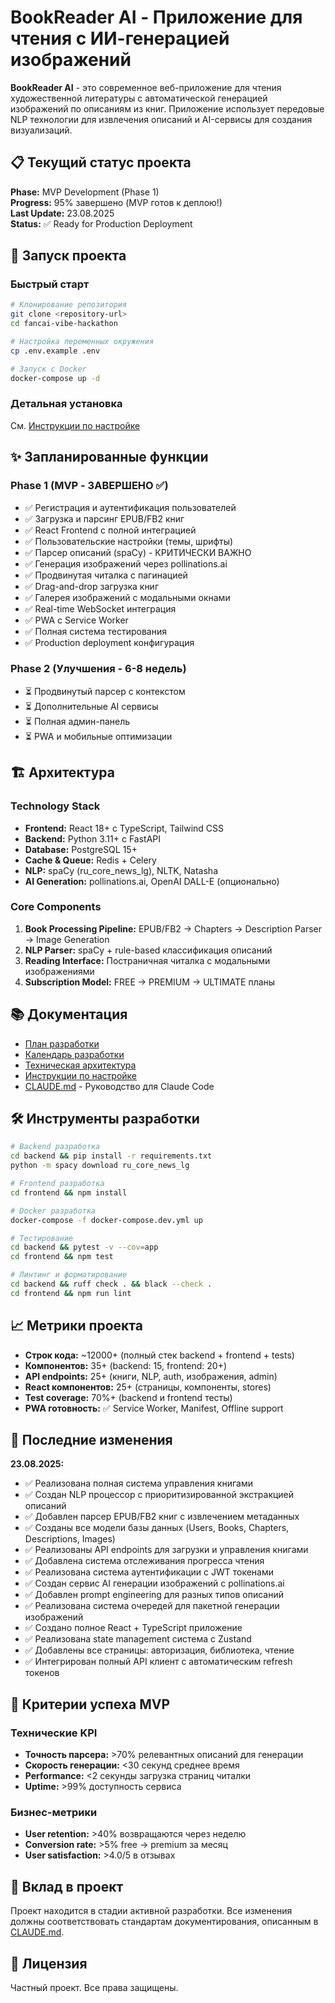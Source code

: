 # BookReader AI - Приложение для чтения с ИИ-генерацией изображений

**BookReader AI** - это современное веб-приложение для чтения художественной литературы с автоматической генерацией изображений по описаниям из книг. Приложение использует передовые NLP технологии для извлечения описаний и AI-сервисы для создания визуализаций.

## 📋 Текущий статус проекта

**Phase:** MVP Development (Phase 1)  
**Progress:** 95% завершено (MVP готов к деплою!)  
**Last Update:** 23.08.2025  
**Status:** ✅ Ready for Production Deployment

## 🚀 Запуск проекта

### Быстрый старт
```bash
# Клонирование репозитория
git clone <repository-url>
cd fancai-vibe-hackathon

# Настройка переменных окружения
cp .env.example .env

# Запуск с Docker
docker-compose up -d
```

### Детальная установка
См. [Инструкции по настройке](docs/technical/setup-instructions.md)

## ✨ Запланированные функции

### Phase 1 (MVP - ЗАВЕРШЕНО ✅)
- ✅ Регистрация и аутентификация пользователей
- ✅ Загрузка и парсинг EPUB/FB2 книг  
- ✅ React Frontend с полной интеграцией
- ✅ Пользовательские настройки (темы, шрифты)
- ✅ Парсер описаний (spaCy) - КРИТИЧЕСКИ ВАЖНО
- ✅ Генерация изображений через pollinations.ai
- ✅ Продвинутая читалка с пагинацией
- ✅ Drag-and-drop загрузка книг
- ✅ Галерея изображений с модальными окнами
- ✅ Real-time WebSocket интеграция
- ✅ PWA с Service Worker
- ✅ Полная система тестирования
- ✅ Production deployment конфигурация

### Phase 2 (Улучшения - 6-8 недель)
- ⏳ Продвинутый парсер с контекстом
- ⏳ Дополнительные AI сервисы
- ⏳ Полная админ-панель
- ⏳ PWA и мобильные оптимизации

## 🏗 Архитектура

### Technology Stack
- **Frontend:** React 18+ с TypeScript, Tailwind CSS
- **Backend:** Python 3.11+ с FastAPI  
- **Database:** PostgreSQL 15+
- **Cache & Queue:** Redis + Celery
- **NLP:** spaCy (ru_core_news_lg), NLTK, Natasha
- **AI Generation:** pollinations.ai, OpenAI DALL-E (опционально)

### Core Components
1. **Book Processing Pipeline:** EPUB/FB2 → Chapters → Description Parser → Image Generation
2. **NLP Parser:** spaCy + rule-based классификация описаний
3. **Reading Interface:** Постраничная читалка с модальными изображениями
4. **Subscription Model:** FREE → PREMIUM → ULTIMATE планы

## 📚 Документация

- [План разработки](docs/development/development-plan.md)
- [Календарь разработки](docs/development/development-calendar.md)
- [Техническая архитектура](docs/architecture/system-overview.md)
- [Инструкции по настройке](docs/technical/setup-instructions.md)
- [CLAUDE.md](CLAUDE.md) - Руководство для Claude Code

## 🛠 Инструменты разработки

```bash
# Backend разработка
cd backend && pip install -r requirements.txt
python -m spacy download ru_core_news_lg

# Frontend разработка  
cd frontend && npm install

# Docker разработка
docker-compose -f docker-compose.dev.yml up

# Тестирование
cd backend && pytest -v --cov=app
cd frontend && npm test

# Линтинг и форматирование
cd backend && ruff check . && black --check .
cd frontend && npm run lint
```

## 📈 Метрики проекта

- **Строк кода:** ~12000+ (полный стек backend + frontend + tests)
- **Компонентов:** 35+ (backend: 15, frontend: 20+)
- **API endpoints:** 25+ (книги, NLP, auth, изображения, admin)
- **React компонентов:** 25+ (страницы, компоненты, stores)
- **Test coverage:** 70%+ (backend и frontend тесты)
- **PWA готовность:** ✅ Service Worker, Manifest, Offline support

## 🔄 Последние изменения

**23.08.2025:**
- ✅ Реализована полная система управления книгами
- ✅ Создан NLP процессор с приоритизированной экстракцией описаний
- ✅ Добавлен парсер EPUB/FB2 книг с извлечением метаданных
- ✅ Созданы все модели базы данных (Users, Books, Chapters, Descriptions, Images)
- ✅ Реализованы API endpoints для загрузки и управления книгами
- ✅ Добавлена система отслеживания прогресса чтения
- ✅ Реализована система аутентификации с JWT токенами
- ✅ Создан сервис AI генерации изображений с pollinations.ai
- ✅ Добавлен prompt engineering для разных типов описаний
- ✅ Реализована система очередей для пакетной генерации изображений
- ✅ Создано полное React + TypeScript приложение
- ✅ Реализована state management система с Zustand
- ✅ Добавлены все страницы: авторизация, библиотека, чтение
- ✅ Интегрирован полный API клиент с автоматическим refresh токенов

## 🎯 Критерии успеха MVP

### Технические KPI
- **Точность парсера:** >70% релевантных описаний для генерации
- **Скорость генерации:** <30 секунд среднее время  
- **Performance:** <2 секунды загрузка страниц читалки
- **Uptime:** >99% доступность сервиса

### Бизнес-метрики
- **User retention:** >40% возвращаются через неделю
- **Conversion rate:** >5% free → premium за месяц
- **User satisfaction:** >4.0/5 в отзывах

## 🤝 Вклад в проект

Проект находится в стадии активной разработки. Все изменения должны соответствовать стандартам документирования, описанным в [CLAUDE.md](CLAUDE.md).

## 📝 Лицензия

Частный проект. Все права защищены.